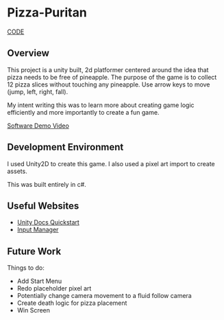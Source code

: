 # Pizza-Puritan

[CODE](https://github.com/ryebread9001/Pizza-Puritan/tree/main/Pizza%20Puritan/Assets/Scripts)
## Overview

This project is a unity built, 2d platformer centered around the idea that pizza needs to be free of pineapple.
The purpose of the game is to collect 12 pizza slices without touching any pineapple. Use arrow keys to move (jump, left, right, fall).

My intent writing this was to learn more about creating game logic efficiently and more importantly to create a fun game.

[Software Demo Video](https://youtu.be/EUCso75ocvo)

## Development Environment

I used Unity2D to create this game. I also used a pixel art import to create assets.

This was built entirely in c#.

## Useful Websites

* [Unity Docs Quickstart](https://docs.unity3d.com/Manual/Quickstart2D.html)
* [Input Manager](https://docs.unity3d.com/Manual/class-InputManager.html)

## Future Work

Things to do:
* Add Start Menu
* Redo placeholder pixel art
* Potentially change camera movement to a fluid follow camera
* Create death logic for pizza placement
* Win Screen
